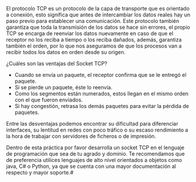 El protocolo TCP es un protocolo de la capa de transporte que es orientado a conexión, esto significa que antes de intercambiar los datos reales hay un paso previo para establecer una comunicación. Este protocolo también garantiza que toda la transmisión de los datos se hace sin errores, el propio TCP se encarga de reenviar los datos nuevamente en caso de que el receptor no los reciba a tiempo o los reciba dañados, además, garantiza también el orden, por lo que nos aseguramos de que los procesos van a recibir todos los datos en orden desde su origen.

¿Cuáles son las ventajas del Socket TCP?
-    Cuando se envía un paquete, el receptor confirma que se le entregó el paquete.
-    Si se pierde un paquete, éste lo reenvía.
-    Como los segmentos están numerados, estos llegan en el mismo orden con el que fueron enviados.
-    Si hay congestión, retrasa los demás paquetes para evitar la pérdida de paquetes.

Entre las desventajas podemos encontrar su dificultad para diferenciar interfaces, su lentitud en redes con poco tráfico o su escaso rendimiento a la hora de trabajar con servidores de ficheros o de impresión.

Dentro de esta práctica por favor desarrolla un socket TCP en el lenguaje de programación que sea de tu agrado y dominio. Te recomendamos que de preferencia utilices lenguajes de alto nivel orientados a objetos como java, C# o Python, ya que se cuenta con una mayor documentación al respecto y mayor soporte.# 
